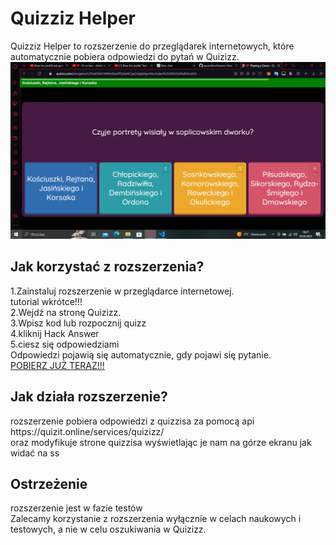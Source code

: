 <h1>Quizziz Helper</h1>
Quizziz Helper to rozszerzenie do przeglądarek internetowych, które automatycznie pobiera odpowiedzi do pytań w Quizizz.<br>
<img src="https://raw.githubusercontent.com/xanonDev/Quizziz-Helper/main/screenshot.png">

<h2>Jak korzystać z rozszerzenia?</h2>
1.Zainstaluj rozszerzenie w przeglądarce internetowej. <br>
tutorial wkrótce!!! <br>
2.Wejdź na stronę Quizizz. <br>
3.Wpisz kod lub rozpocznij quizz <br>
4.kliknij Hack Answer <br>
5.ciesz się odpowiedziami <br>
Odpowiedzi pojawią się automatycznie, gdy pojawi się pytanie. <br>
<a href="https://github.com/xanonDev/Quizziz-Helper/releases/download/quizziz/Quizziz.Helper.zip">POBIERZ JUŻ TERAZ!!!</a>
<h2>Jak działa rozszerzenie? </h2>
rozszerzenie pobiera odpowiedzi z quizzisa za pomocą api https://quizit.online/services/quizizz/ <br>
oraz modyfikuje strone quizzisa wyświetlając je nam na górze ekranu jak widać na ss

<h2> Ostrzeżenie </h2>
rozszerzenie jest w fazie testów <br>
Zalecamy korzystanie z rozszerzenia wyłącznie w celach naukowych i testowych, a nie w celu oszukiwania w Quizizz.
